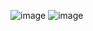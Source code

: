 ![image](https://github.com/s22449pjJakubStyn/Workflex_beta/assets/73015474/c3e79b64-26d4-4b67-9add-952a7eb97164)
![image](https://github.com/s22449pjJakubStyn/Workflex_beta/assets/73015474/e4918d1d-d625-4fce-97f0-6541b908399b)
